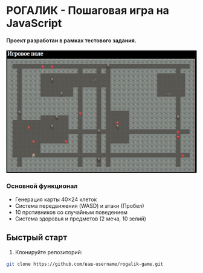 # РОГАЛИК - Пошаговая игра на JavaScript

#### Проект разработан в рамках тестового задания.

![Пример игрового поля](images/fieldExample.png)

### Основной функционал
- Генерация карты 40×24 клеток
- Система передвижения (WASD) и атаки (Пробел)
- 10 противников со случайным поведением
- Система здоровья и предметов (2 меча, 10 зелий)

## Быстрый старт

1. Клонируйте репозиторий:
```bash
git clone https://github.com/ваш-username/rogalik-game.git
